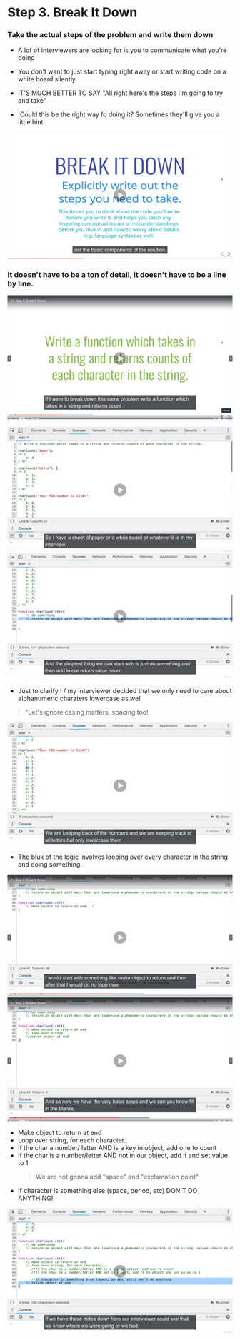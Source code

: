 # Step 3. Break It Down

### Take the actual steps of the problem and write them down

- A lof of interviewers are looking for is you to communicate what you're doing

- You don't want to just start typing right away or start writing code on a white board silently

- IT'S MUCH BETTER TO SAY "All right here's the steps I'm going to try and take"

- 'Could this be the right way fo doing it? Sometimes they'll give you a little hint

![Image](./images/18.jpg "objectives")

### It doesn't have to be a ton of detail, it doesn't have to be a line by line.

![Image](./images/19.jpg "objectives")

![Image](./images/20.jpg "objectives")
![Image](./images/21.jpg "objectives")

- Just to clarify I / my interviewer decided that we only need to care about alphanumeric charaters lowercase as well

> "Let's ignore casing matters, spacing too!

![Image](./images/22.jpg "objectives")

- The bluk of the logic involves looping over every character in the string and doing something.

![Image](./images/23.jpg "objectives")
![Image](./images/24.jpg "objectives")

- Make object to return at end
- Loop over string, for each character..
- if the char a number/ letter AND is a key in object, add one to count
- if the char is a number/letter AND not in our object, add it and set value to 1
  > We are not gonna add "space" and "exclamation point"
- if character is something else (space, period, etc) DON'T DO ANYTHING!

![Image](./images/25.jpg "objectives")
